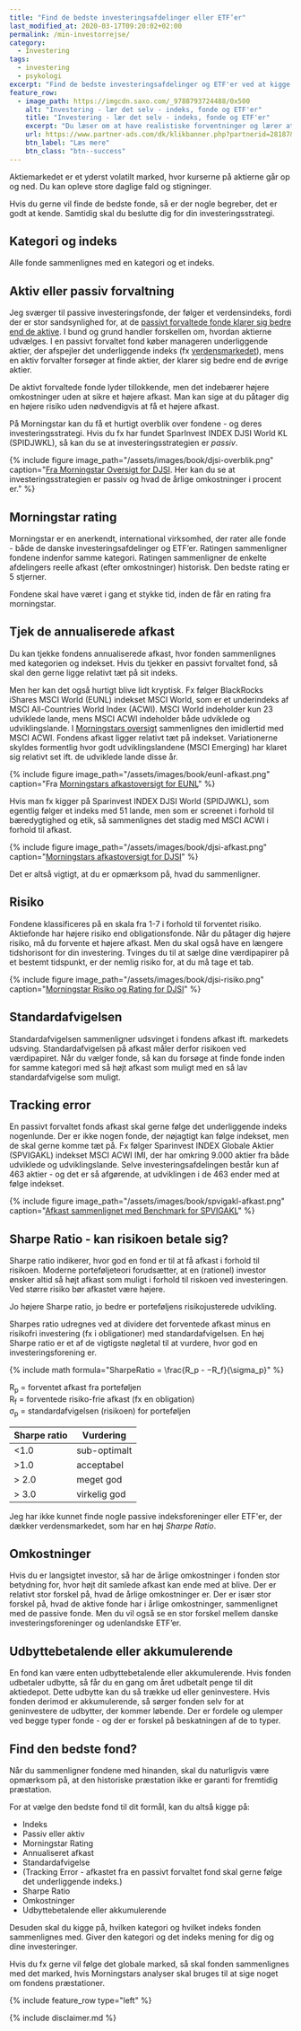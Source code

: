 ```yaml
---
title: "Find de bedste investeringsafdelinger eller ETF’er"
last_modified_at: 2020-03-17T09:20:02+02:00
permalink: /min-investorrejse/
category:
  - Investering
tags:
  - investering
  - psykologi
excerpt: "Find de bedste investeringsafdelinger og ETF'er ved at kigge på nøgletal og beslutte dig for din strategi!"
feature_row:
  - image_path: https://imgcdn.saxo.com/_9788793724488/0x500
    alt: "Investering - lær det selv - indeks, fonde og ETF'er"
    title: "Investering - lær det selv - indeks, fonde og ETF'er"
    excerpt: "Du læser om at have realistiske forventninger og lærer at vurdere forskellige typer investeringsforeninger og fonde. Og så lærer du en masse om, hvordan markedet fungerer!    Bogen giver de nødvendige redskaber til at designe en balanceret portefølje af fonde, som passer til dine helt personlige forhold og tidshorisont."
    url: https://www.partner-ads.com/dk/klikbanner.php?partnerid=28187&bannerid=43264&htmlurl=https://www.saxo.com/dk/investering-laer-det-selv_michael-b-karbo_haeftet_9788793724488
    btn_label: "Læs mere"
    btn_class: "btn--success"
---
```


Aktiemarkedet er et yderst volatilt marked, hvor kurserne på aktierne går op og ned. Du kan opleve store daglige fald og stigninger. 

Hvis du gerne vil finde de bedste fonde, så er der nogle begreber, det er godt at kende. Samtidig skal du beslutte dig for din investeringsstrategi.

## Kategori og indeks

Alle fonde sammenlignes med en kategori og et indeks.

## Aktiv eller passiv forvaltning

Jeg sværger til passive investeringsfonde, der følger et verdensindeks, fordi der er stor sandsynlighed for, at de [passivt forvaltede fonde klarer sig bedre end de aktive](/passiv-investering-slaar-aktiv/). I bund og grund handler forskellen om, hvordan aktierne udvælges. I en passivt forvaltet fond køber manageren underliggende aktier, der afspejler det underliggende indeks (fx [verdensmarkedet](/investering-vol9/)), mens en aktiv forvalter forsøger at finde aktier, der klarer sig bedre end de øvrige aktier. 

De aktivt forvaltede fonde lyder tillokkende, men det indebærer højere omkostninger uden at sikre et højere afkast. Man kan sige at du påtager dig en højere risiko uden nødvendigvis at få et højere afkast.

På Morningstar kan du få et hurtigt overblik over fondene - og deres investeringsstrategi. Hvis du fx har fundet SparInvest INDEX DJSI World KL (SPIDJWKL), så kan du se at investeringsstrategien er _passiv_.

{% include figure image_path="/assets/images/book/djsi-overblik.png" caption="[Fra Morningstar Oversigt for DJSI](https://www.morningstar.dk/dk/funds/snapshot/snapshot.aspx?id=F0GBR04IDG). Her kan du se at investeringsstrategien er passiv og hvad de årlige omkostninger i procent er." %}

## Morningstar rating

Morningstar er en anerkendt, international virksomhed, der rater alle fonde - både de danske investeringsafdelinger og ETF’er. Ratingen sammenligner fondene indenfor samme kategori. Ratingen sammenligner de enkelte afdelingers reelle afkast (efter omkostninger) historisk. Den bedste rating er 5 stjerner. 

Fondene skal have været i gang et stykke tid, inden de får en rating fra morningstar.

## Tjek de annualiserede afkast

Du kan tjekke fondens annualiserede afkast, hvor fonden sammenlignes med kategorien og indekset. Hvis du tjekker en passivt forvaltet fond, så skal den gerne ligge relativt tæt på sit indeks.

Men her kan det også hurtigt blive lidt kryptisk. Fx følger BlackRocks iShares MSCI World (EUNL) indekset MSCI World, som er et underindeks af MSCI All-Countries World Index (ACWI). MSCI World indeholder kun 23 udviklede lande, mens MSCI ACWI indeholder både udviklede og udviklingslande. I [Morningstars oversigt](https://www.morningstar.dk/dk/etf/snapshot/snapshot.aspx?id=0P0000MEHZ&tab=1&InvestmentType=FE) sammenlignes den imidlertid med MSCI ACWI. Fondens afkast ligger relativt tæt på indekset. Variationerne skyldes formentlig hvor godt udviklingslandene (MSCI Emerging) har klaret sig relativt set ift. de udviklede lande disse år.

{% include figure image_path="/assets/images/book/eunl-afkast.png" caption="Fra [Morningstars afkastoversigt for EUNL](https://www.morningstar.dk/dk/etf/snapshot/snapshot.aspx?id=0P0000MEHZ&tab=1&InvestmentType=FE)" %}

Hvis man fx kigger på Sparinvest INDEX DJSI World (SPIDJWKL), som egentlig følger et indeks med 51 lande, men som er screenet i forhold til bæredygtighed og etik, så sammenlignes det stadig med MSCI ACWI i forhold til afkast.

{% include figure image_path="/assets/images/book/djsi-afkast.png" caption="[Morningstars afkastoversigt for DJSI](https://www.morningstar.dk/dk/funds/snapshot/snapshot.aspx?id=F0GBR04IDG&tab=1)" %}

Det er altså vigtigt, at du er opmærksom på, hvad du sammenligner.

## Risiko

Fondene klassificeres på en skala fra 1-7 i forhold til forventet risiko. Aktiefonde har højere risiko end obligationsfonde. Når du påtager dig højere risiko, må du forvente et højere afkast. Men du skal også have en længere tidshorisont for din investering. Tvinges du til at sælge dine værdipapirer på et bestemt tidspunkt, er der nemlig risiko for, at du må tage et tab.

{% include figure image_path="/assets/images/book/djsi-risiko.png" caption="[Morningstar Risiko og Rating for DJSI](https://www.morningstar.dk/dk/funds/snapshot/snapshot.aspx?id=F0GBR04IDG&tab=2)" %}

## Standardafvigelsen

Standardafvigelsen sammenligner udsvinget i fondens afkast ift. markedets udsving. Standardafvigelsen på afkast måler derfor risikoen ved værdipapiret. Når du vælger fonde, så kan du forsøge at finde fonde inden for samme kategori med så højt afkast som muligt med en så lav standardafvigelse som muligt.

## Tracking error

En passivt forvaltet fonds afkast skal gerne følge det underliggende indeks nogenlunde. Der er ikke nogen fonde, der nøjagtigt kan følge indekset, men de skal gerne komme tæt på. Fx følger Sparinvest INDEX Globale Aktier (SPVIGAKL) indekset MSCI ACWI IMI, der har omkring 9.000 aktier fra både udviklede og udviklingslande. Selve investeringsafdelingen består kun af 463 aktier - og det er så afgørende, at udviklingen i de 463 ender med at følge indekset. 

{% include figure image_path="/assets/images/book/spvigakl-afkast.png" caption="[Afkast sammenlignet med Benchmark for SPVIGAKL](https://www.sparinvest.dk/afdelinger/indeks/index%20globale%20aktier%20kl.aspx)" %}

## Sharpe Ratio - kan risikoen betale sig?

Sharpe ratio indikerer, hvor god en fond er til at få afkast i forhold til risikoen. Moderne porteføljeteori forudsætter, at en (rationel) investor ønsker altid så højt afkast som muligt i forhold til riskoen ved investeringen. Ved større risiko bør afkastet være højere.

Jo højere Sharpe ratio, jo bedre er porteføljens risikojusterede udvikling. 

Sharpes ratio udregnes ved at dividere det forventede afkast minus en risikofri investering (fx i obligationer) med standardafvigelsen. En høj Sharpe ratio er et af de vigtigste nøgletal til at vurdere, hvor god en investeringsforening er.

{% include math formula="SharpeRatio = \frac{R_p - −R_f}{\sigma_p}" %}

R<sub>p</sub> = forventet afkast fra porteføljen  
R<sub>f</sub> = forventede risiko-frie afkast (fx en obligation)  
σ<sub>p</sub> = standardafvigelsen (risikoen) for porteføljen

| Sharpe ratio | Vurdering    |
|--------------|--------------|
| <1.0         | sub-optimalt |
| >1.0         | acceptabel   |
| > 2.0        | meget god    |
| > 3.0        | virkelig god |

Jeg har ikke kunnet finde nogle passive indeksforeninger eller ETF'er, der dækker verdensmarkedet, som har en høj _Sharpe Ratio_.

## Omkostninger

Hvis du er langsigtet investor, så har de årlige omkostninger i fonden stor betydning for, hvor højt dit samlede afkast kan ende med at blive. Der er relativt stor forskel på, hvad de årlige omkostninger er. Der er især stor forskel på, hvad de aktive fonde har i årlige omkostninger, sammenlignet med de passive fonde. Men du vil også se en stor forskel mellem danske investeringsforeninger og udenlandske ETF’er.

## Udbyttebetalende eller akkumulerende

En fond kan være enten udbyttebetalende eller akkumulerende. Hvis fonden udbetaler udbytte, så får du en gang om året udbetalt penge til dit aktiedepot. Dette udbytte kan du så trække ud eller geninvestere. Hvis fonden derimod er akkumulerende, så sørger fonden selv for at geninvestere de udbytter, der kommer løbende. Der er fordele og ulemper ved begge typer fonde - og der er forskel på beskatningen af de to typer.

## Find den bedste fond?

Når du sammenligner fondene med hinanden, skal du naturligvis være opmærksom på, at den historiske præstation ikke er garanti for fremtidig præstation. 

For at vælge den bedste fond til dit formål, kan du altså kigge på:

- Indeks
- Passiv eller aktiv
- Morningstar Rating
- Annualiseret afkast
- Standardafvigelse
- (Tracking Error - afkastet fra en passivt forvaltet fond skal gerne følge det underliggende indeks.)
- Sharpe Ratio
- Omkostninger
- Udbyttebetalende eller akkumulerende

Desuden skal du kigge på, hvilken kategori og hvilket indeks fonden sammenlignes med. Giver den kategori og det indeks mening for dig og dine investeringer.

Hvis du fx gerne vil følge det globale marked, så skal fonden sammenlignes med det marked, hvis Morningstars analyser skal bruges til at sige noget om fondens præstationer.

{% include feature_row type="left" %}

{% include disclaimer.md %}
